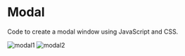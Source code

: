 # Modal
Code to create a modal window using JavaScript and CSS.

![modal1](/img/modal1.png)
![modal2](/img/modal2.png)
